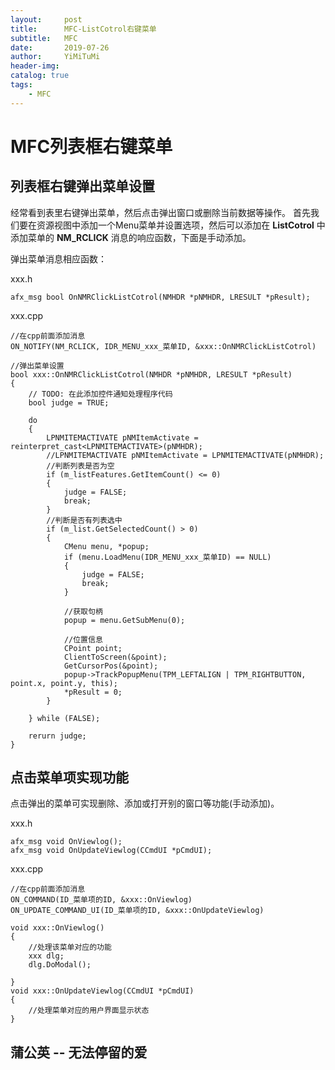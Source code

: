 ```yaml
---
layout:     post
title:      MFC-ListCotrol右键菜单
subtitle:   MFC
date:       2019-07-26
author:     YiMiTuMi
header-img: 
catalog: true
tags:
    - MFC
---
```


# MFC列表框右键菜单

## 列表框右键弹出菜单设置

经常看到表里右键弹出菜单，然后点击弹出窗口或删除当前数据等操作。
首先我们要在资源视图中添加一个Menu菜单并设置选项，然后可以添加在 **ListCotrol** 中添加菜单的 **NM_RCLICK** 消息的响应函数，下面是手动添加。

弹出菜单消息相应函数：

   xxx.h

	afx_msg bool OnNMRClickListCotrol(NMHDR *pNMHDR, LRESULT *pResult);

   xxx.cpp
	
	//在cpp前面添加消息
	ON_NOTIFY(NM_RCLICK, IDR_MENU_xxx_菜单ID, &xxx::OnNMRClickListCotrol)

	//弹出菜单设置
	bool xxx::OnNMRClickListCotrol(NMHDR *pNMHDR, LRESULT *pResult)
	{
		// TODO: 在此添加控件通知处理程序代码
		bool judge = TRUE;
		
		do 
		{
			LPNMITEMACTIVATE pNMItemActivate = reinterpret_cast<LPNMITEMACTIVATE>(pNMHDR);
			//LPNMITEMACTIVATE pNMItemActivate = LPNMITEMACTIVATE(pNMHDR);
			//判断列表是否为空
			if (m_listFeatures.GetItemCount() <= 0)
			{
				judge = FALSE;
				break;
			}
			//判断是否有列表选中
			if (m_list.GetSelectedCount() > 0)
			{
				CMenu menu, *popup;
				if (menu.LoadMenu(IDR_MENU_xxx_菜单ID) == NULL)
				{
					judge = FALSE;
					break;
				}

				//获取句柄
				popup = menu.GetSubMenu(0);

				//位置信息
				CPoint point;
				ClientToScreen(&point);
				GetCursorPos(&point);
				popup->TrackPopupMenu(TPM_LEFTALIGN | TPM_RIGHTBUTTON, point.x, point.y, this);
				*pResult = 0;
			}
	
		} while (FALSE);

		rerurn judge;
	}

## 点击菜单项实现功能

点击弹出的菜单可实现删除、添加或打开别的窗口等功能(手动添加)。

   xxx.h

	afx_msg void OnViewlog();
	afx_msg void OnUpdateViewlog(CCmdUI *pCmdUI);

   xxx.cpp

 
	//在cpp前面添加消息
	ON_COMMAND(ID_菜单项的ID, &xxx::OnViewlog)
	ON_UPDATE_COMMAND_UI(ID_菜单项的ID, &xxx::OnUpdateViewlog)
		
	void xxx::OnViewlog()
	{
		//处理该菜单对应的功能
		xxx dlg;
		dlg.DoModal();
	
	}
	void xxx::OnUpdateViewlog(CCmdUI *pCmdUI)
	{
		//处理菜单对应的用户界面显示状态
	}

## 蒲公英 -- 无法停留的爱

